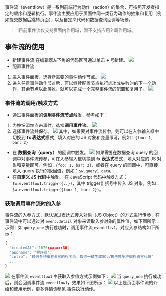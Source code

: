 事件流（eventflow）是一系列前端行为动作（action）的集合，可按照开发者指定的顺序和逻辑执行。事件流主要应用于页面中同一类行为动作的抽象和复用（例如提交数据后跳转页面），以及自定义代码和数据查询回调等场景。

>!目前事件流仅支持页面内作用域，暂不支持应用全局作用域。

## 事件流的使用
- 新建事件流
在编辑器左下角的代码区可通过单击 **+** 号新建。
![](https://qcloudimg.tencent-cloud.cn/raw/f40aaf1a60993583d76ca12e5cd70311.png)
- 配置事件流
 1. 进入事件面板，选择所需要的事件动作节点。
![](https://qcloudimg.tencent-cloud.cn/raw/7964345a50e091ef3e642eb4955458b9.png)
 2. 进入任意事件动作节点后，可以继续配置节点执行成功或失败时的下一个动作，其余节点以此类推，就可以完成一个完整事件流的配置和复用了。
![](https://qcloudimg.tencent-cloud.cn/raw/a9e8a4d7f3f61ebb2dd8cce2a137cee3.png)


### 事件流的调用/触发方式
- 通过事件面板的**调用事件流节点**触发，参考如下：
 1. 为按钮添加点击事件，选择**调用事件流**。
![](https://qcloudimg.tencent-cloud.cn/raw/f1b685e74b83654cff1e3babc64d86db.png)
 2. 选择事件流并保存。
![](https://qcloudimg.tencent-cloud.cn/raw/227057e0585097cc94a0b0222d4da19b.png)
其中，如果要对事件流传参，则可以在入参输入框中切换到 **fx 表达式**模式，填入对应的 JS 对象和变量即可，例如：`{foo: 1, bar: 2}`
- 在 **数据查询（query）** 的回调中触发。
![](https://qcloudimg.tencent-cloud.cn/raw/bc8d139c693aba65d83f8ea4d62580fa.png)
如果需要在数据查询 query 的回调中对事件流传参，可在入参输入框切换到 **fx 表达式**模式，填入对应的 JS 对象和变量即可，例如：`{foo: 1, bar: 2}`，或者在 query 的回调中，可直接填入 query 执行的返回值，例如：`$w.query1.data`。
- 在**自定义 JS 代码**中触发。
在 JavaScript 代码中触发方式：`$w.eventflow1.trigger({..})`，其中 trigger() 括号中传入 JS 对象，例如：`$w.eventflow1.trigger({foo: 1, bar: 2})`。



### 获取调用事件流时的入参
事件流的入参方式，默认通过表达式传入对象（JS Object）的方式进行传参，在事件流中可以通过对 `event.detail` 对象来读取入参对象的属性值，如下图所示：
示例：如 `query_one` 执行成功时，调用事件流 `eventf1ov1`，对应入参结构如下所示：
```javascript
{
  "createdAt": 1676xxxxxxx30,
  "appname": "程序员",
  "intro": "精通各种编程语言的程序员，帮你一键生成SQL/算法等多种编程语言代码"
  ...
}
```
![](https://qcloudimg.tencent-cloud.cn/raw/7970d025539cb0b2652d191b0cd18f39.png)
在事件流 `eventflow1` 中获取入参值方式示例如下：
![](https://qcloudimg.tencent-cloud.cn/raw/b459aeb33f28402626e3f2207c4818d9.png)
当 `query_one` 执行成功后，则会回调事件流 `eventflow1`，效果如下图所示：
![](https://qcloudimg.tencent-cloud.cn/raw/b83cb3237839ae13a9419b19fba78db8.png)
以上是页面事件流的介绍和使用示例，更多详情请参见 [事件执行动作](https://cloud.tencent.com/document/product/1301/61120)。
